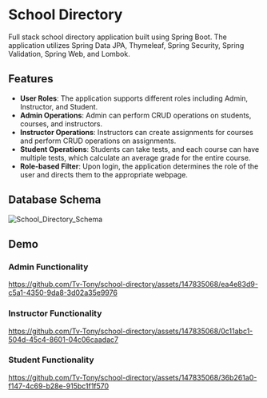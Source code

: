 # School Directory

Full stack school directory application built using Spring Boot. The application utilizes Spring Data JPA, Thymeleaf, Spring Security, Spring Validation, Spring Web, and Lombok.

## Features

- **User Roles**: The application supports different roles including Admin, Instructor, and Student.
- **Admin Operations**: Admin can perform CRUD operations on students, courses, and instructors.
- **Instructor Operations**: Instructors can create assignments for courses and perform CRUD operations on assignments.
- **Student Operations**: Students can take tests, and each course can have multiple tests, which calculate an average grade for the entire course.
- **Role-based Filter**: Upon login, the application determines the role of the user and directs them to the appropriate webpage.

## Database Schema

![School_Directory_Schema](https://github.com/Tv-Tony/school-directory/assets/147835068/438f9342-a859-4245-b808-4e7fafaba67f)

## Demo

### Admin Functionality

https://github.com/Tv-Tony/school-directory/assets/147835068/ea4e83d9-c5a1-4350-9da8-3d02a35e9976

### Instructor Functionality

https://github.com/Tv-Tony/school-directory/assets/147835068/0c11abc1-504d-45c4-8601-04c06caadac7

### Student Functionality

https://github.com/Tv-Tony/school-directory/assets/147835068/36b261a0-f147-4c69-b28e-915bc1f1f570


